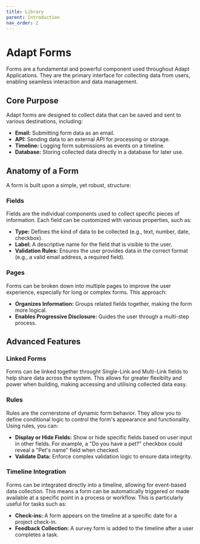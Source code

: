 ```yaml
---
title: Library
parent: Introduction
nav_order: 2
---
```


# Adapt Forms

Forms are a fundamental and powerful component used throughout Adapt Applications. They are the primary interface for collecting data from users, enabling seamless interaction and data management.

## Core Purpose

Adapt forms are designed to collect data that can be saved and sent to various destinations, including:

* **Email:** Submitting form data as an email.
* **API:** Sending data to an external API for processing or storage.
* **Timeline:** Logging form submissions as events on a timeline.
* **Database:** Storing collected data directly in a database for later use.

## Anatomy of a Form

A form is built upon a simple, yet robust, structure:

### Fields

Fields are the individual components used to collect specific pieces of information. Each field can be customized with various properties, such as:

* **Type:** Defines the kind of data to be collected (e.g., text, number, date, checkbox).
* **Label:** A descriptive name for the field that is visible to the user.
* **Validation Rules:** Ensures the user provides data in the correct format (e.g., a valid email address, a required field).

### Pages

Forms can be broken down into multiple pages to improve the user experience, especially for long or complex forms. This approach:

* **Organizes Information:** Groups related fields together, making the form more logical.
* **Enables Progressive Disclosure:** Guides the user through a multi-step process.

## Advanced Features

### Linked Forms

Forms can be linked together throught Single-Link and Multi-Link fields to help share data across the system. This allows for greater flexibilty and power when building, making accessing and utilising collected data easy.

### Rules

Rules are the cornerstone of dynamic form behavior. They allow you to define conditional logic to control the form's appearance and functionality. Using rules, you can:

* **Display or Hide Fields:** Show or hide specific fields based on user input in other fields. For example, a "Do you have a pet?" checkbox could reveal a "Pet's name" field when checked.
* **Validate Data:** Enforce complex validation logic to ensure data integrity.

### Timeline Integration

Forms can be integrated directly into a timeline, allowing for event-based data collection. This means a form can be automatically triggered or made available at a specific point in a process or workflow. This is particularly useful for tasks such as:

* **Check-ins:** A form appears on the timeline at a specific date for a project check-in.
* **Feedback Collection:** A survey form is added to the timeline after a user completes a task.